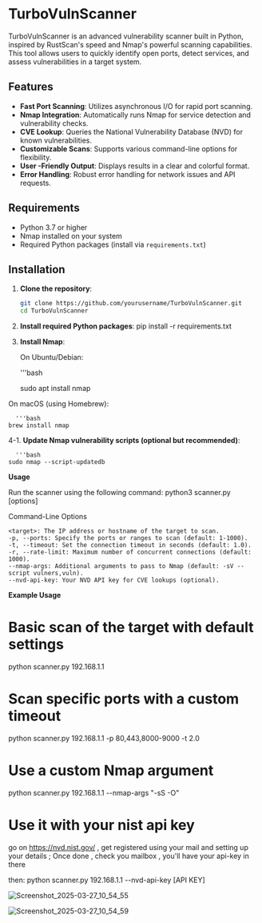 # TurboVulnScanner

TurboVulnScanner is an advanced vulnerability scanner built in Python, inspired by RustScan's speed and Nmap's powerful scanning capabilities. This tool allows users to quickly identify open ports, detect services, and assess vulnerabilities in a target system.

## Features

- **Fast Port Scanning**: Utilizes asynchronous I/O for rapid port scanning.
- **Nmap Integration**: Automatically runs Nmap for service detection and vulnerability checks.
- **CVE Lookup**: Queries the National Vulnerability Database (NVD) for known vulnerabilities.
- **Customizable Scans**: Supports various command-line options for flexibility.
- **User -Friendly Output**: Displays results in a clear and colorful format.
- **Error Handling**: Robust error handling for network issues and API requests.

## Requirements

- Python 3.7 or higher
- Nmap installed on your system
- Required Python packages (install via `requirements.txt`)

## Installation

1. **Clone the repository**:
   ```bash
   git clone https://github.com/yourusername/TurboVulnScanner.git
   cd TurboVulnScanner


2. **Install required Python packages**:
     pip install -r requirements.txt


3.  **Install Nmap**:

    On Ubuntu/Debian:

    '''bash

    sudo apt install nmap

  On macOS (using Homebrew):

      '''bash
    brew install nmap

4-1. **Update Nmap vulnerability scripts (optional but recommended)**:

      '''bash
    sudo nmap --script-updatedb

  **Usage**

Run the scanner using the following command:
  python3 scanner.py <target> [options]

  Command-Line Options

    <target>: The IP address or hostname of the target to scan.
    -p, --ports: Specify the ports or ranges to scan (default: 1-1000).
    -t, --timeout: Set the connection timeout in seconds (default: 1.0).
    -r, --rate-limit: Maximum number of concurrent connections (default: 1000).
    --nmap-args: Additional arguments to pass to Nmap (default: -sV --script vulners,vuln).
    --nvd-api-key: Your NVD API key for CVE lookups (optional).



**Example Usage**

# Basic scan of the target with default settings
python scanner.py 192.168.1.1

# Scan specific ports with a custom timeout
python scanner.py 192.168.1.1 -p 80,443,8000-9000 -t 2.0

# Use a custom Nmap argument
python scanner.py 192.168.1.1 --nmap-args "-sS -O"

# Use it with your nist api key
go on https://nvd.nist.gov/ , get registered using your mail and setting up your details ; 
Once done , check you mailbox , you'll have your api-key in there

then:
   python scanner.py 192.168.1.1 --nvd-api-key [API KEY]

![Screenshot_2025-03-27_10_54_55](https://github.com/user-attachments/assets/c2f647fc-7580-4c6e-a04b-cb4d04d841e9)


![Screenshot_2025-03-27_10_54_59](https://github.com/user-attachments/assets/f8522a3c-5d2e-4a57-93cc-7f426e9cb9af)



